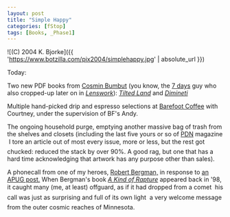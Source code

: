 ```yaml
---
layout: post
title: "Simple Happy"
categories: [fStop]
tags: [Books, _Phase1]
---
```



![(C) 2004 K. Bjorke]({{ 'https://www.botzilla.com/pix2004/simplehappy.jpg' | absolute_url }})


Today:

Two new PDF books from <a href="http://www.bumbutz.com" target="cosmin">Cosmin Bumbut</a> (you know, the <a href="/blog/archives/000063.html" target="cosmin">7 days</a> guy who also cropped-up later on in <a href="http://www.lenswork.com/lwqindex2003.htm##50" target="cosmin"><cite>Lenswork</cite></a>): <a href="http://editura.liternet.ro/carte.php?carte=104" target="cosmin"><cite>Tilted Land</cite></a> and <a href="http://editura.liternet.ro/carte.php?carte=98" target="cosmin"><cite>Dimineti</cite></a>

<!--more-->

Multiple hand-picked drip and espresso selections at <a href="http://www.barefootcoffeeroasters.com/" target="feet">Barefoot Coffee</a> with Courtney, under the supervision of BF's Andy.

The ongoing household purge, emptying another massive bag of trash from the shelves and closets (including the last five yours or so of <a href="http://www.pdnonline.com/photodistrictnews/index.jsp" target="_blank">PDN</a> magazine &#151; I tore an article out of most every issue, more or less, but the rest got chucked: reduced the stack by over 90%. A good rag, but one that has a hard time acknowledging that artwork has any purpose other than sales).

A phonecall from one of my heroes, <a href="http://www.brooklynrail.org/spotlight/may04/bergman.html" target="bergman">Robert Bergman,</a> in response to <a href="http://www.apug.org/forums/showthread.php?t=3834&page=7&pp=7&highlight=robert+bergman" target="bergman">an APUG post.</a> When Bergman's book <a href="http://www.randomhouse.com/catalog/display.pperl?isbn=0-679-44257-X"><cite>A Kind of Rapture</cite></a> appeared back in '98, it caught many (me, at least) offguard, as if it had dropped from a comet &#151; his call was just as surprising and full of its own light &#151; a very welcome message from the outer cosmic reaches of Minnesota.
